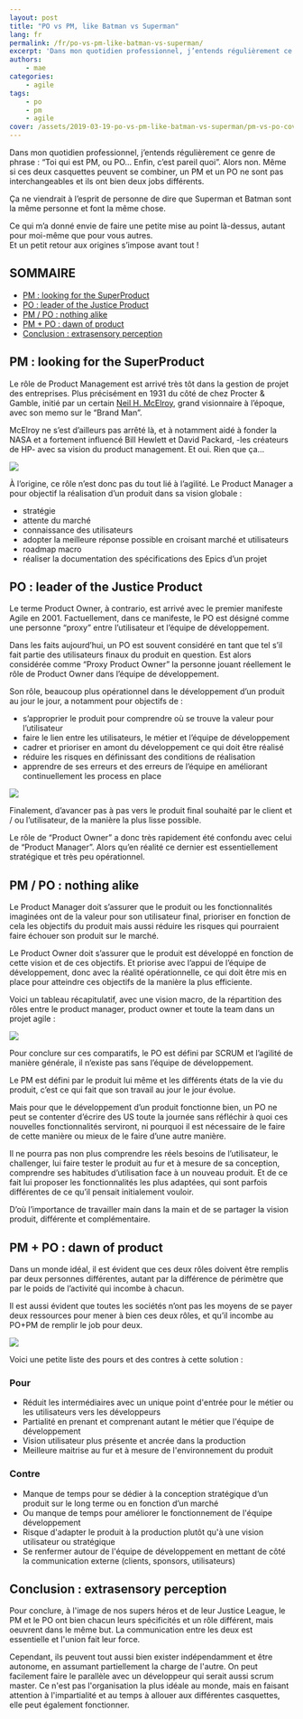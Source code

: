 ```yaml
---
layout: post
title: "PO vs PM, like Batman vs Superman"
lang: fr
permalink: /fr/po-vs-pm-like-batman-vs-superman/
excerpt: 'Dans mon quotidien professionnel, j’entends régulièrement ce genre de phrase : "Toi qui est PM, ou PO… Enfin, c’est pareil quoi". Alors non. Même si ces deux casquettes peuvent se combiner, un PM et un PO ne sont pas interchangeables et ils ont bien deux jobs différents.'
authors:
    - mae
categories:
    - agile
tags:
    - po
    - pm
    - agile
cover: /assets/2019-03-19-po-vs-pm-like-batman-vs-superman/pm-vs-po-cover.jpg
---
```


Dans mon quotidien professionnel, j’entends régulièrement ce genre de phrase : “Toi qui est PM, ou PO… Enfin, c’est pareil quoi”. Alors non. Même si ces deux casquettes peuvent se combiner, un PM et un PO ne sont pas interchangeables et ils ont bien deux jobs différents.

Ça ne viendrait à l’esprit de personne de dire que Superman et Batman sont la même personne et font la même chose.

Ce qui m’a donné envie de faire une petite mise au point là-dessus, autant pour moi-même que pour vous autres.  
Et un petit retour aux origines s’impose avant tout !

 
## SOMMAIRE

- [PM : looking for the SuperProduct](#pm--looking-for-the-superproduct)
- [PO : leader of the Justice Product](#po--leader-of-the-justice-product)
- [PM / PO : nothing alike](#pm--po--nothing-alike)
- [PM + PO : dawn of product](#pm--po--dawn-of-product)
- [Conclusion : extrasensory perception](#conclusion--extrasensory-perception)
  
## PM : looking for the SuperProduct

Le rôle de Product Management est arrivé très tôt dans la gestion de projet des entreprises. Plus précisément en 1931 du côté de chez Procter & Gamble, initié par un certain [Neil H. McElroy](https://www.mindtheproduct.com/2015/10/history-evolution-product-management/), grand visionnaire à l’époque, avec son memo sur le “Brand Man”.

McElroy ne s’est d’ailleurs pas arrêté là, et à notamment aidé à fonder la NASA et a fortement influencé Bill Hewlett et David Packard, -les créateurs de HP- avec sa vision du product management. Et oui. Rien que ça…

 ![]({{site.baseurl}}/assets/2019-03-19-po-vs-pm-like-batman-vs-superman/superman_super_product.jpg)

À l’origine, ce rôle n’est donc pas du tout lié à l’agilité. Le Product Manager a pour objectif la réalisation d’un produit dans sa vision globale :

- stratégie
- attente du marché
- connaissance des utilisateurs
- adopter la meilleure réponse possible en croisant marché et utilisateurs
- roadmap macro
- réaliser la documentation des spécifications des Epics d’un projet


## PO : leader of the Justice Product

Le terme Product Owner, à contrario, est arrivé avec le premier manifeste Agile en 2001. Factuellement, dans ce manifeste, le PO est désigné comme une personne “proxy” entre l’utilisateur et l’équipe de développement.

Dans les faits aujourd’hui, un PO est souvent considéré en tant que tel s’il fait partie des utilisateurs finaux du produit en question. Est alors considérée comme “Proxy Product Owner” la personne jouant réellement le rôle de Product Owner dans l’équipe de développement.

Son rôle, beaucoup plus opérationnel dans le développement d’un produit au jour le jour, a notamment pour objectifs de :

-   s’approprier le produit pour comprendre où se trouve la valeur pour l’utilisateur
-   faire le lien entre les utilisateurs, le métier et l’équipe de développement
-   cadrer et prioriser en amont du développement ce qui doit être réalisé
-   réduire les risques en définissant des conditions de réalisation
-   apprendre de ses erreurs et des erreurs de l’équipe en améliorant continuellement les process en place

 ![]({{site.baseurl}}/assets/2019-03-19-po-vs-pm-like-batman-vs-superman/batman_justice_product.jpg)

Finalement, d’avancer pas à pas vers le produit final souhaité par le client et / ou l’utilisateur, de la manière la plus lisse possible.

Le rôle de “Product Owner” a donc très rapidement été confondu avec celui de “Product Manager”. Alors qu’en réalité ce dernier est essentiellement stratégique et très peu opérationnel.

## PM / PO : nothing alike

Le Product Manager doit s’assurer que le produit ou les fonctionnalités imaginées ont de la valeur pour son utilisateur final, prioriser en fonction de cela les objectifs du produit mais aussi réduire les risques qui pourraient faire échouer son produit sur le marché.

Le Product Owner doit s’assurer que le produit est développé en fonction de cette vision et de ces objectifs. Et priorise avec l’appui de l’équipe de développement, donc avec la réalité opérationnelle, ce qui doit être mis en place pour atteindre ces objectifs de la manière la plus efficiente.

Voici un tableau récapitulatif, avec une vision macro, de la répartition des rôles entre le product manager, product owner et toute la team dans un projet agile :

 ![]({{site.baseurl}}/assets/2019-03-19-po-vs-pm-like-batman-vs-superman/pm-po-team-differences.png)

Pour conclure sur ces comparatifs, le PO est défini par SCRUM et l’agilité de manière générale, il n’existe pas sans l’équipe de développement.

Le PM est défini par le produit lui même et les différents états de la vie du produit, c’est ce qui fait que son travail au jour le jour évolue.

Mais pour que le développement d’un produit fonctionne bien, un PO ne peut se contenter d’écrire des US toute la journée sans réfléchir à quoi ces nouvelles fonctionnalités serviront, ni pourquoi il est nécessaire de le faire de cette manière ou mieux de le faire d’une autre manière.

Il ne pourra pas non plus comprendre les réels besoins de l’utilisateur, le challenger, lui faire tester le produit au fur et à mesure de sa conception, comprendre ses habitudes d’utilisation face à un nouveau produit. Et de ce fait lui proposer les fonctionnalités les plus adaptées, qui sont parfois différentes de ce qu’il pensait initialement vouloir.

D’où l’importance de travailler main dans la main et de se partager la vision produit, différente et complémentaire.

## PM + PO : dawn of product

Dans un monde idéal, il est évident que ces deux rôles doivent être remplis par deux personnes différentes, autant par la différence de périmètre que par le poids de l’activité qui incombe à chacun.

Il est aussi évident que toutes les sociétés n’ont pas les moyens de se payer deux ressources pour mener à bien ces deux rôles, et qu’il incombe au PO+PM de remplir le job pour deux.

 ![]({{site.baseurl}}/assets/2019-03-19-po-vs-pm-like-batman-vs-superman/pm-vs-po-justice-league.jpg)

Voici une petite liste des pours et des contres à cette solution : 

### Pour
- Réduit les intermédiaires avec un unique point d'entrée pour le métier ou les utilisateurs vers les développeurs
- Partialité en prenant et comprenant autant le métier que l'équipe de développement
- Vision utilisateur plus présente et ancrée dans la production
- Meilleure maitrise au fur et à mesure de l'environnement du produit

### Contre
- Manque de temps pour se dédier à la conception stratégique d’un produit sur le long terme ou en fonction d’un marché
- Ou manque de temps pour améliorer le fonctionnement de l'équipe développement
- Risque d'adapter le produit à la production plutôt qu'à une vision utilisateur ou stratégique
- Se renfermer autour de l'équipe de développement en mettant de côté la communication externe (clients, sponsors, utilisateurs)

## Conclusion : extrasensory perception

Pour conclure, à l'image de nos supers héros et de leur Justice League, le PM et le PO ont bien chacun leurs spécificités et un rôle différent, mais oeuvrent dans le même but. 
La communication entre les deux est essentielle et l'union fait leur force.

Cependant, ils peuvent tout aussi bien exister indépendamment et être autonome, en assumant partiellement la charge de l'autre. 
On peut facilement faire le parallèle avec un développeur qui serait aussi scrum master. Ce n'est pas l'organisation la plus idéale au monde, mais en faisant attention à l'impartialité et au temps à allouer aux différentes casquettes, elle peut également fonctionner.
